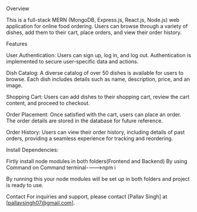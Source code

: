Overview

This is a full-stack MERN (MongoDB, Express.js, React.js, Node.js) web application for online food ordering. Users can browse through a variety of dishes, add them to their cart, place orders, and view their order history.





Features

User Authentication: Users can sign up, log in, and log out. Authentication is implemented to secure user-specific data and actions.

Dish Catalog: A diverse catalog of over 50 dishes is available for users to browse. Each dish includes details such as name, description, price, and an image.

Shopping Cart: Users can add dishes to their shopping cart, review the cart content, and proceed to checkout.

Order Placement: Once satisfied with the cart, users can place an order. The order details are stored in the database for future reference.

Order History: Users can view their order history, including details of past orders, providing a seamless experience for tracking and reordering.





Install Dependencies:

Firtly install node modules in both folders(Frontend and Backend)
By using Command on Command terminal---->npm i

By running this your node modules will be set up in both folders and project is ready to use.






Contact
For inquiries and support, please contact [Pallav Singh] at [pallavsingh07@gmail.com].